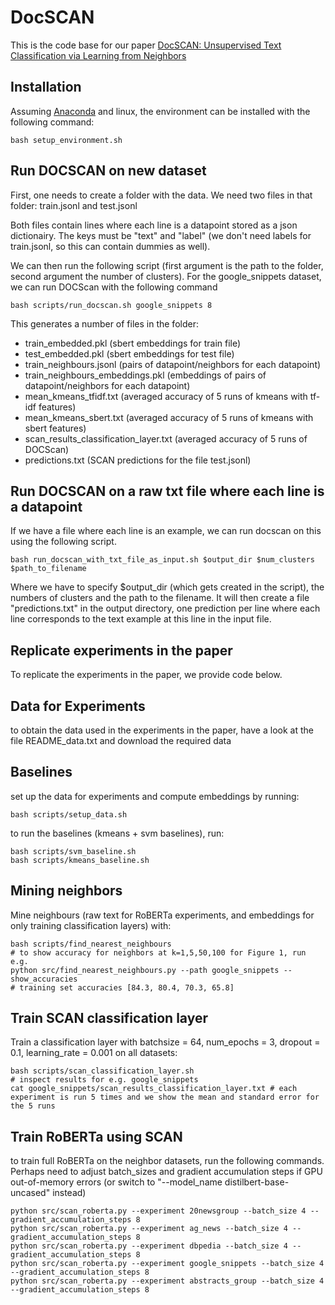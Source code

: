 # DocSCAN

This is the code base for our paper [DocSCAN: Unsupervised Text Classification via Learning from Neighbors](https://arxiv.org/abs/2105.04024)

## Installation

Assuming [Anaconda](https://docs.anaconda.com/anaconda/install/) and linux, the environment can be installed with the following command:
```shell
bash setup_environment.sh
```
## Run DOCSCAN on new dataset

First, one needs to create a folder with the data. We need two files in that folder: train.jsonl and test.jsonl

Both files contain lines where each line is a datapoint stored as a json dictionairy. The keys must be "text" and "label" (we don't need labels for train.jsonl, so this can contain dummies as well). 

We can then run the following script (first argument is the path to the folder, second argument the number of clusters). For the google_snippets dataset, we can run DOCScan with the following command

```shell
bash scripts/run_docscan.sh google_snippets 8
```
This generates a number of files in the folder:
* train_embedded.pkl (sbert embeddings for train file)
* test_embedded.pkl (sbert embeddings for test file)
* train_neighbours.jsonl (pairs of datapoint/neighbors for each datapoint)
* train_neighbours_embeddings.pkl (embeddings of pairs of datapoint/neighbors for each datapoint)
* mean_kmeans_tfidf.txt (averaged accuracy of 5 runs of kmeans with tf-idf features)
* mean_kmeans_sbert.txt (averaged accuracy of 5 runs of kmeans with sbert features)
* scan_results_classification_layer.txt (averaged accuracy of 5 runs of DOCScan)
* predictions.txt (SCAN predictions for the file test.jsonl)

## Run DOCSCAN on a raw txt file where each line is a datapoint

If we have a file where each line is an example, we can run docscan on this using the following script.

```shell
bash run_docscan_with_txt_file_as_input.sh $output_dir $num_clusters $path_to_filename
```

Where we have to specify $output_dir (which gets created in the script), the numbers of clusters and the path to the filename. It will then create a file "predictions.txt" in the output directory, one prediction per line where each line corresponds to the text example at this line in the input file.

## Replicate experiments in the paper

To replicate the experiments in the paper, we provide code below.

## Data for Experiments

to obtain the data used in the experiments in the paper, have a look at the file README_data.txt and download the required data

## Baselines

set up the data for experiments and compute embeddings by running:

```shell
bash scripts/setup_data.sh
```

to run the baselines (kmeans + svm baselines), run:

```shell
bash scripts/svm_baseline.sh
bash scripts/kmeans_baseline.sh
```

## Mining neighbors

Mine neighbours (raw text for RoBERTa experiments, and embeddings for only training classification layers) with:

```shell
bash scripts/find_nearest_neighbours
# to show accuracy for neighbors at k=1,5,50,100 for Figure 1, run e.g.
python src/find_nearest_neighbours.py --path google_snippets --show_accuracies
# training set accuracies [84.3, 80.4, 70.3, 65.8]
```

## Train SCAN classification layer

Train a classification layer with batchsize = 64, num_epochs = 3, dropout = 0.1, learning_rate = 0.001 on all datasets:


```shell
bash scripts/scan_classification_layer.sh 
# inspect results for e.g. google_snippets
cat google_snippets/scan_results_classification_layer.txt # each experiment is run 5 times and we show the mean and standard error for the 5 runs
```

## Train RoBERTa using SCAN

to train full RoBERTa on the neighbor datasets, run the following commands. Perhaps need to adjust batch_sizes and gradient accumulation steps if GPU out-of-memory errors (or switch to "--model_name distilbert-base-uncased" instead)
```shell
python src/scan_roberta.py --experiment 20newsgroup --batch_size 4 --gradient_accumulation_steps 8
python src/scan_roberta.py --experiment ag_news --batch_size 4 --gradient_accumulation_steps 8
python src/scan_roberta.py --experiment dbpedia --batch_size 4 --gradient_accumulation_steps 8
python src/scan_roberta.py --experiment google_snippets --batch_size 4 --gradient_accumulation_steps 8
python src/scan_roberta.py --experiment abstracts_group --batch_size 4 --gradient_accumulation_steps 8
```


